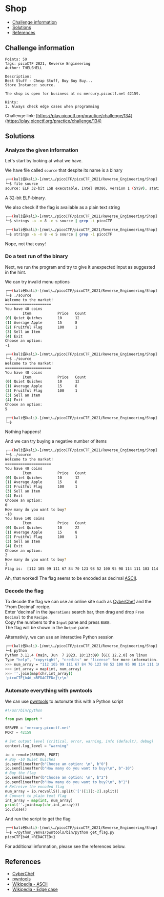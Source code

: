 # Shop

- [Challenge information](#challenge-information)
- [Solutions](#solutions)
- [References](#references)

## Challenge information
```
Points: 50
Tags: picoCTF 2021, Reverse Engineering
Author: THELSHELL

Description:
Best Stuff - Cheap Stuff, Buy Buy Buy... 
Store Instance: source. 

The shop is open for business at nc mercury.picoctf.net 42159.
 
Hints:
1. Always check edge cases when programming
```
Challenge link: [https://play.picoctf.org/practice/challenge/134](https://play.picoctf.org/practice/challenge/134)

## Solutions

### Analyze the given information

Let's start by looking at what we have.

We have file called `source` that despite its name is a binary
```bash
┌──(kali㉿kali)-[/mnt/…/picoCTF/picoCTF_2021/Reverse_Engineering/Shop]
└─$ file source                                                                                                     
source: ELF 32-bit LSB executable, Intel 80386, version 1 (SYSV), statically linked, Go BuildID=PjavkptB2tPNbBJewQBD/KlDP1g_fpBnKyhti11wQ/JIWBEgtPAt3YPE6g8qd7/pWlMkjZuAYGqbSv46xuR, with debug_info, not stripped
```

A 32-bit ELF-binary.

We also check if the flag is available as a plain text string
```bash
┌──(kali㉿kali)-[/mnt/…/picoCTF/picoCTF_2021/Reverse_Engineering/Shop]
└─$ strings -a -n 8 -e s source | grep -i picoCTF

┌──(kali㉿kali)-[/mnt/…/picoCTF/picoCTF_2021/Reverse_Engineering/Shop]
└─$ strings -a -n 8 -e S source | grep -i picoCTF

```
Nope, not that easy!

### Do a test run of the binary

Next, we run the program and try to give it unexpected input as suggested in the hint.

We can try invalid menu options
```bash
┌──(kali㉿kali)-[/mnt/…/picoCTF/picoCTF_2021/Reverse_Engineering/Shop]
└─$ ./source
Welcome to the market!
=====================
You have 40 coins
        Item            Price   Count
(0) Quiet Quiches       10      12
(1) Average Apple       15      8
(2) Fruitful Flag       100     1
(3) Sell an Item
(4) Exit
Choose an option: 
-1

┌──(kali㉿kali)-[/mnt/…/picoCTF/picoCTF_2021/Reverse_Engineering/Shop]
└─$ ./source
Welcome to the market!
=====================
You have 40 coins
        Item            Price   Count
(0) Quiet Quiches       10      12
(1) Average Apple       15      8
(2) Fruitful Flag       100     1
(3) Sell an Item
(4) Exit
Choose an option: 
5

┌──(kali㉿kali)-[/mnt/…/picoCTF/picoCTF_2021/Reverse_Engineering/Shop]
└─$ 
```

Nothing happens!

And we can try buying a negative number of items
```bash
┌──(kali㉿kali)-[/mnt/…/picoCTF/picoCTF_2021/Reverse_Engineering/Shop]
└─$ ./source
Welcome to the market!
=====================
You have 40 coins
        Item            Price   Count
(0) Quiet Quiches       10      12
(1) Average Apple       15      8
(2) Fruitful Flag       100     1
(3) Sell an Item
(4) Exit
Choose an option: 
0
How many do you want to buy?
-10
You have 140 coins
        Item            Price   Count
(0) Quiet Quiches       10      22
(1) Average Apple       15      8
(2) Fruitful Flag       100     1
(3) Sell an Item
(4) Exit
Choose an option: 
2
How many do you want to buy?
1
Flag is:  [112 105 99 111 67 84 70 123 98 52 100 95 98 114 111 103 114 97 109 109 101 114 95 55 57 55 98 50 57 50 99 125 13 10]
```

Ah, that worked! The flag seems to be encoded as decimal [ASCII](https://en.wikipedia.org/wiki/ASCII).

### Decode the flag

To decode the flag we can use an online site such as [CyberChef](https://gchq.github.io/CyberChef/) and the 'From Decimal' recipe.   
Enter 'decimal' in the `Operations` search bar, then drag and drop `From Decimal` to the `Recipe`.  
Copy the numbers to the `Input` pane and press `BAKE`.  
The flag will be shown in the `Output` pane.

Alternativly, we can use an interactive Python session
```bash
┌──(kali㉿kali)-[/mnt/…/picoCTF/picoCTF_2021/Reverse_Engineering/Shop]
└─$ python                  
Python 3.11.4 (main, Jun  7 2023, 10:13:09) [GCC 12.2.0] on linux
Type "help", "copyright", "credits" or "license" for more information.
>>> num_array = "112 105 99 111 67 84 70 123 98 52 100 95 98 114 111 103 114 97 109 109 101 114 95 55 57 55 98 50 57 50 99 125 13 10".split()
>>> int_array = map(int, num_array)
>>> ''.join(map(chr,int_array))
'picoCTF{b4d_<REDACTED>}\r\n'
```

### Automate everything with pwntools

We can use [pwntools](https://docs.pwntools.com/en/stable/index.html) to automate this with a Python script
```python
#!/usr/bin/python

from pwn import *

SERVER = 'mercury.picoctf.net'
PORT = 42159

# Set output level (critical, error, warning, info (default), debug)
context.log_level = "warning"

io = remote(SERVER, PORT)
# Buy -10 Quiet Quiches
io.sendlineafter(b"Choose an option: \n", b"0")
io.sendlineafter(b"How many do you want to buy?\n", b"-10")
# Buy the flag
io.sendlineafter(b"Choose an option: \n", b"2")
io.sendlineafter(b"How many do you want to buy?\n", b"1")
# Retreive the encoded flag
num_array = io.recvallS().split('[')[1][:-2].split()
# Convert to plain text flag
int_array = map(int, num_array)
print(''.join(map(chr,int_array)))
io.close()
```

And run the script to get the flag
```bash
┌──(kali㉿kali)-[/mnt/…/picoCTF/picoCTF_2021/Reverse_Engineering/Shop]
└─$ ~/python_venvs/pwntools/bin/python get_flag.py
picoCTF{b4d_<REDACTED>}
```

For additional information, please see the references below.

## References

- [CyberChef](https://gchq.github.io/CyberChef/)
- [pwntools](https://docs.pwntools.com/en/stable/index.html)
- [Wikipedia - ASCII](https://en.wikipedia.org/wiki/ASCII)
- [Wikipedia - Edge case](https://en.wikipedia.org/wiki/Edge_case)
